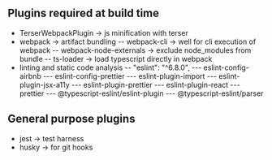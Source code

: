 ## Plugins required at build time

- TerserWebpackPlugin -> js minification with terser
- webpack -> artifact bundling
  -- webpack-cli -> well for cli execution of webpack
  -- webpack-node-externals -> exclude node_modules from bundle
  -- ts-loader -> load typescript directly in webpack
- linting and static code analysis
  -- "eslint": "^6.8.0",
  --- eslint-config-airbnb
  --- eslint-config-prettier
  --- eslint-plugin-import
  --- eslint-plugin-jsx-a11y
  --- eslint-plugin-prettier
  --- eslint-plugin-react
  --- prettier
  --- @typescript-eslint/eslint-plugin
  --- @typescript-eslint/parser

## General purpose plugins

- jest -> test harness
- husky -> for git hooks
